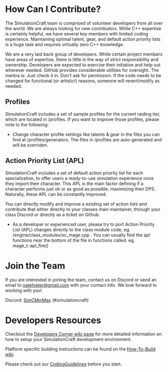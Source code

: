 
# How Can I Contribute?

The SimulationCraft team is comprised of volunteer developers from all over the world. We are always looking for new contributors.
While C++ expertise is certainly helpful, we have several key members with limited coding experience.
Maintaining optimal talent, gear, and default action priority lists is a huge task and requires virtually zero C++ knowledge.

We are a very laid back group of developers. While certain project members have areas of expertise, 
there is little in the way of strict responsibility and ownership. Developers are expected to exercise their 
initiative and help out wherever needed. GitHub provides considerable utilities for oversight. 
The mantra is: Just check it in. Don't ask for permission. If the code needs to be changed for functional (or artistic!) reasons,
someone will revert/modify as needed.

## Profiles
SimulationCraft includes a set of sample profiles for the current raiding tier, which are located in /profiles.
If you want to improve those profiles, please note to the following:
 * Change character profile settings like talents & gear in the files you can find at /profiles/generators.
   The files in /profiles are auto-generated and will be overriden.

## Action Priority List (APL)
SimulationCraft includes a set of default action priority list for each specialization, to offer users a ready-to-use 
simulation experience once they import their character. This APL is the main factor defining if a character performs just ok 
or as good as possible, maximizing their DPS. Naturally, these APL can be constantly improved.

You can directly modify and improve a existing set of action lists and contribute that either directly to your classes main 
maintainer, through your class Discord or directly as a ticket on Github.

 * As a developer or experienced user, please try to port Action Priority List (APL) changes directly to the class module code,
   eg. /engine/class_modules/sc_mage.cpp . You can usually find the apl functions near the bottom of the file in functions 
   called. eg. mage_t::apl_fire()

# Join the Team

If you are interested in joining the team, contact us on Discord or send an email to natehieter@gmail.com with your contact info.
We look forward to working with you!

Discord: [SimCMinMax](https://discord.gg/tFR2uvK) (#simulationcraft)

# Developers Resources
Checkout the [Developers Corner wiki page](../../wiki/Participate) for more detailed information on how to setup your 
SimulationCraft development environment.

Platform specific building instructions can be found on the [How-To-Build wiki](../../wiki/HowToBuild).

Please check out our [CodingGuidelines](../../wiki/CodingGuidelines) before you start.

